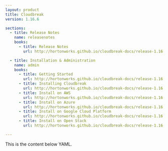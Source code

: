 ```yaml
---
layout: product
title: Cloudbreak
version: 1.16.6

sections:
  - title: Release Notes
    name: releasenotes
    books:
      - title: Release Notes
        url: http://hortonworks.github.io/cloudbreak-docs/release-1.16.6/releasenotes/

  - title: Installation & Administration
    name: admin
    books:
      - title: Getting Started
        url: http://hortonworks.github.io/cloudbreak-docs/release-1.16.6/
      - title: Installing Cloudbreak
        url: http://hortonworks.github.io/cloudbreak-docs/release-1.16.6/onprem/
      - title: Install on AWS
        url: http://hortonworks.github.io/cloudbreak-docs/release-1.16.6/aws/
      - title: Install on Azure
        url: http://hortonworks.github.io/cloudbreak-docs/release-1.16.6/azure/
      - title: Install on Google Cloud Platform
        url: http://hortonworks.github.io/cloudbreak-docs/release-1.16.6/gcp/
      - title: Install on Open Stack
        url: http://hortonworks.github.io/cloudbreak-docs/release-1.16.6/openstack/

---
```


This is the content below YAML.
